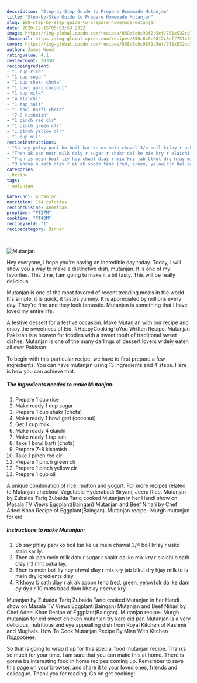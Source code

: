 ```yaml
---
description: "Step-by-Step Guide to Prepare Homemade Mutanjan"
title: "Step-by-Step Guide to Prepare Homemade Mutanjan"
slug: 100-step-by-step-guide-to-prepare-homemade-mutanjan
date: 2020-12-15T05:03:59.932Z
image: https://img-global.cpcdn.com/recipes/858c6c0c98f2c5ef/751x532cq70/mutanjan-recipe-main-photo.jpg
thumbnail: https://img-global.cpcdn.com/recipes/858c6c0c98f2c5ef/751x532cq70/mutanjan-recipe-main-photo.jpg
cover: https://img-global.cpcdn.com/recipes/858c6c0c98f2c5ef/751x532cq70/mutanjan-recipe-main-photo.jpg
author: James Wood
ratingvalue: 4.1
reviewcount: 30350
recipeingredient:
- "1 cup rice"
- "1 cup sugar"
- "1 cup shakr chota"
- "1 bowl gari coconut"
- "1 cup milk"
- "4 elaichi"
- "1 tsp salt"
- "1 bowl barfi chota"
- "7-8 kishmish"
- "1 pinch red clr"
- "1 pinch green clr"
- "1 pinch yellow clr"
- "1 cup oil"
recipeinstructions:
- "Sb say phlay pani ko boil kar ke us mein chawal 3/4 boil krlay r usko stain kar ly."
- "Then ak pan mein milk daly r sugar r shakr dal ke mix kry r elaichi b sath dlay r 3 mnt paka lay."
- "Then is mein boil liy hoy chwal dlay r mix kry jab blkul dry hjay milk to is mein dry igredients dlay."
- "R khoya b sath dlay r ak ak spoon teno (red, green, yelow)clr dal ke dam dy dy r r 10 mnts baad dam kholay r serve kry."
categories:
- Recipe
tags:
- mutanjan

katakunci: mutanjan 
nutrition: 174 calories
recipecuisine: American
preptime: "PT27M"
cooktime: "PT48M"
recipeyield: "1"
recipecategory: Dinner

---
```



![Mutanjan](https://img-global.cpcdn.com/recipes/858c6c0c98f2c5ef/751x532cq70/mutanjan-recipe-main-photo.jpg)

Hey everyone, I hope you're having an incredible day today. Today, I will show you a way to make a distinctive dish, mutanjan. It is one of my favorites. This time, I am going to make it a bit tasty. This will be really delicious.

Mutanjan is one of the most favored of recent trending meals in the world. It's simple, it is quick, it tastes yummy. It is appreciated by millions every day. They're fine and they look fantastic. Mutanjan is something that I have loved my entire life.

A festive dessert for a festive occasion. Make Mutanjan with our recipe and enjoy the sweetness of Eid. #HappyCookingToYou Written Recipe. Mutanjan Pakistan is a heaven for foodies with a sweet tooth of traditional sweet dishes. Mutanjan is one of the many darlings of dessert lovers widely eaten all over Pakistan.


To begin with this particular recipe, we have to first prepare a few ingredients. You can have mutanjan using 13 ingredients and 4 steps. Here is how you can achieve that.

<!--inarticleads1-->

##### The ingredients needed to make Mutanjan:

1. Prepare 1 cup rice
1. Make ready 1 cup sugar
1. Prepare 1 cup shakr (chota)
1. Make ready 1 bowl gari (coconut)
1. Get 1 cup milk
1. Make ready 4 elaichi
1. Make ready 1 tsp salt
1. Take 1 bowl barfi (chota)
1. Prepare 7-8 kishmish
1. Take 1 pinch red clr
1. Prepare 1 pinch green clr
1. Prepare 1 pinch yellow clr
1. Prepare 1 cup oil


A unique combination of rice, mutton and yogurt. For more recipes related to Mutanjan checkout Vegetable Hyderabadi Biryani, Jeera Rice. Mutanjan by Zubaida Tariq Zubaida Tariq cooked Mutanjan in her Handi show on Masala TV Views Eggplant(Baingan) Mutanjan and Beef Nihari by Chef Adeel Khan Recipe of Eggplant(Baingan). Mutanjan recipe- Murgh mutanjan for eid 

<!--inarticleads2-->

##### Instructions to make Mutanjan:

1. Sb say phlay pani ko boil kar ke us mein chawal 3/4 boil krlay r usko stain kar ly.
1. Then ak pan mein milk daly r sugar r shakr dal ke mix kry r elaichi b sath dlay r 3 mnt paka lay.
1. Then is mein boil liy hoy chwal dlay r mix kry jab blkul dry hjay milk to is mein dry igredients dlay.
1. R khoya b sath dlay r ak ak spoon teno (red, green, yelow)clr dal ke dam dy dy r r 10 mnts baad dam kholay r serve kry.


Mutanjan by Zubaida Tariq Zubaida Tariq cooked Mutanjan in her Handi show on Masala TV Views Eggplant(Baingan) Mutanjan and Beef Nihari by Chef Adeel Khan Recipe of Eggplant(Baingan). Mutanjan recipe- Murgh mutanjan for eid sweet chicken mutanjan try kare eid par. Mutanjan is a very delicious, nutritious and eye appealling dish from Royal Kitchen of Kashmir and Mughals. How To Cook Mutanjan Recipe By Mian With Kitchen Подробнее. 

So that is going to wrap it up for this special food mutanjan recipe. Thanks so much for your time. I am sure that you can make this at home. There is gonna be interesting food in home recipes coming up. Remember to save this page on your browser, and share it to your loved ones, friends and colleague. Thank you for reading. Go on get cooking!

